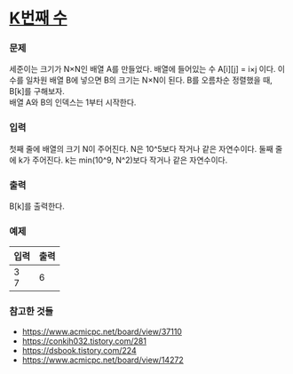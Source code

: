 # [K번째 수](https://www.acmicpc.net/problem/1920)  
  
### 문제  
  
세준이는 크기가 N×N인 배열 A를 만들었다. 배열에 들어있는 수 A[i][j] = i×j 이다. 이 수를 일차원 배열 B에 넣으면 B의 크기는 N×N이 된다. B를 오름차순 정렬했을 때, B[k]를 구해보자.  
배열 A와 B의 인덱스는 1부터 시작한다.  
  
### 입력  
  
첫째 줄에 배열의 크기 N이 주어진다. N은 10^5보다 작거나 같은 자연수이다. 둘째 줄에 k가 주어진다. k는 min(10^9, N^2)보다 작거나 같은 자연수이다.  
  
### 출력  
  
B[k]를 출력한다.  
  
### 예제  
  
|입력|출력|
|---|---|
|3<br/>7|6|
  
### 참고한 것들  
  
 - https://www.acmicpc.net/board/view/37110  
 - https://conkjh032.tistory.com/281  
 - https://dsbook.tistory.com/224  
 - https://www.acmicpc.net/board/view/14272  
